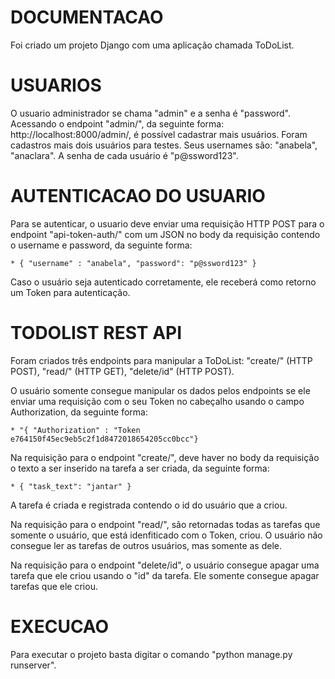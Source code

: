 # DOCUMENTACAO

Foi criado um projeto Django com uma aplicação chamada ToDoList.

# USUARIOS

O usuario administrador se chama "admin" e a senha é "password". Acessando o endpoint "admin/", da seguinte forma: http://localhost:8000/admin/, é possível cadastrar mais usuários. Foram cadastros mais dois usuários para testes. Seus usernames são: "anabela", "anaclara". A senha de cada usuário é "p@ssword123".

# AUTENTICACAO DO USUARIO

Para se autenticar, o usuario deve enviar uma requisição HTTP POST para o endpoint "api-token-auth/" com um JSON no body da requisição contendo o username e password, da seguinte forma:
    
    * { "username" : "anabela", "password": "p@ssword123" }

Caso o usuário seja autenticado corretamente, ele receberá como retorno um Token para autenticação.

# TODOLIST REST API

Foram criados três endpoints para manipular a ToDoList: "create/" (HTTP POST), "read/" (HTTP GET), "delete/id" (HTTP POST). 

O usuário somente consegue manipular os dados pelos endpoints se ele enviar uma requisição com o seu Token no cabeçalho usando o campo Authorization, da seguinte forma:

    * "{ "Authorization" : "Token e764150f45ec9eb5c2f1d8472018654205cc0bcc"}

Na requisição para o endpoint "create/", deve haver no body da requisição o texto a ser inserido na tarefa a ser criada, da seguinte forma:

    * { "task_text": "jantar" }

A tarefa é criada e registrada contendo o id do usuário que a criou.

Na requisição para o endpoint "read/", são retornadas todas as tarefas que somente o usuário, que está idenfiticado com o Token, criou. O usuário não consegue ler as tarefas de outros usuários, mas somente as dele.

Na requisição para o endpoint "delete/id", o usuário consegue apagar uma tarefa que ele criou usando o "id" da tarefa. Ele somente consegue apagar tarefas que ele criou.

# EXECUCAO

Para executar o projeto basta digitar o comando "python manage.py runserver".





